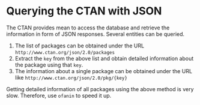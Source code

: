 # Querying the CTAN with JSON

The CTAN provides mean to access the database and retrieve the information in form of JSON responses. Several entities can be queried.

1. The list of packages can be obtained under the URL `http://www.ctan.org/json/2.0/packages`
1. Extract the `key` from the above list and obtain detailed information about the package using that `key`.
1. The information about a single package can be obtained under the URL like `http://www.ctan.org/json/2.0/pkg/{key}`

Getting detailed information of all packages using the above method is very slow. Therefore, use `ofanin` to speed it up.
